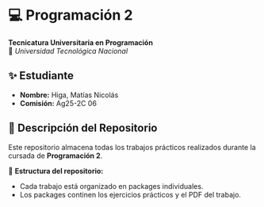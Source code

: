 # 💻 Programación 2
**Tecnicatura Universitaria en Programación**  
📍 *Universidad Tecnológica Nacional*  

## ✨ Estudiante  
- **Nombre:** Higa, Matías Nicolás 
- **Comisión:** Ag25-2C 06

## 📂 Descripción del Repositorio  
Este repositorio almacena todas los trabajos prácticos realizados durante la cursada de **Programación 2**.  

📌 **Estructura del repositorio:**  
- Cada trabajo está organizado en packages individuales.  
- Los packages continen los ejercicios prácticos y el PDF del trabajo.
